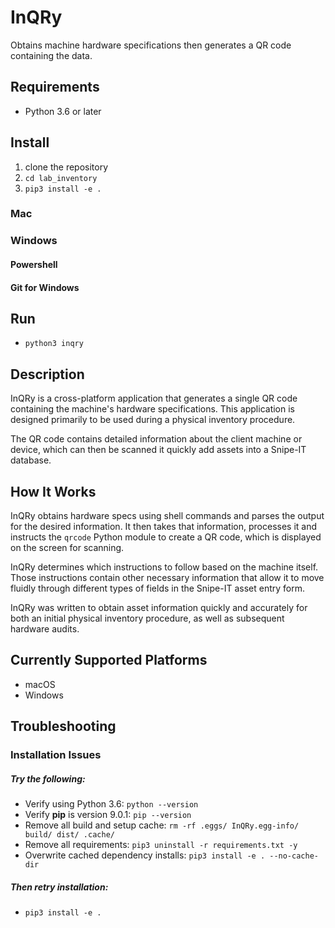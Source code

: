 # InQRy
Obtains machine hardware specifications then generates a QR code containing
the data.

## Requirements
- Python 3.6 or later

## Install

1. clone the repository
2. `cd lab_inventory`
3. `pip3 install -e .`

### Mac

### Windows

#### Powershell

#### Git for Windows

## Run
- `python3 inqry`

## Description

InQRy is a cross-platform application that generates a single QR code containing the machine's hardware
specifications. This application is designed primarily to be used during a physical inventory procedure.

The QR code contains detailed information about the client machine or device,
which can then be scanned it quickly add assets into a Snipe-IT database.

## How It Works

InQRy obtains hardware specs using shell commands and parses the output for
the desired information. It then takes that information, processes it and
instructs the `qrcode` Python module to create a QR code, which is displayed
on the screen for scanning.

InQRy determines which instructions to follow based on the
machine itself. Those instructions contain other necessary information that
allow it to move fluidly through different types of fields in the Snipe-IT asset
entry form.

InQRy was written to obtain asset information quickly and accurately for both
an initial physical inventory procedure, as well as subsequent hardware audits.

## Currently Supported Platforms
- macOS
- Windows

## Troubleshooting
### Installation Issues
##### Try the following:
- Verify using Python 3.6: `python --version`
- Verify **pip** is version 9.0.1: `pip --version`
- Remove all build and setup cache: `rm -rf .eggs/ InQRy.egg-info/ build/ dist/ .cache/`
- Remove all requirements: `pip3 uninstall -r requirements.txt -y`
- Overwrite cached dependency installs: `pip3 install -e . --no-cache-dir`
##### Then retry installation:
- `pip3 install -e .`